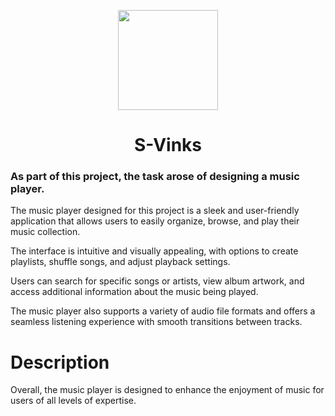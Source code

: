 <p align="center">
  <img src="https://github.com/P1trusHka/S-Vinks/blob/main/decoration/Logo2.0.jpg"  height="160" width="160" />
</p>
<h1 align="center">S-Vinks</h1></li>


<h3> As part of this project, the task arose of designing a music player. </h3>


The music player designed for this project is a sleek and user-friendly application that allows users to easily organize, browse, and play their music collection. 

The interface is intuitive and visually appealing, with options to create playlists, shuffle songs, and adjust playback settings. 

Users can search for specific songs or artists, view album artwork, and access additional information about the music being played. 

The music player also supports a variety of audio file formats and offers a seamless listening experience with smooth transitions between tracks. 


# Description
Overall, the music player is designed to enhance the enjoyment of music for users of all levels of expertise.



